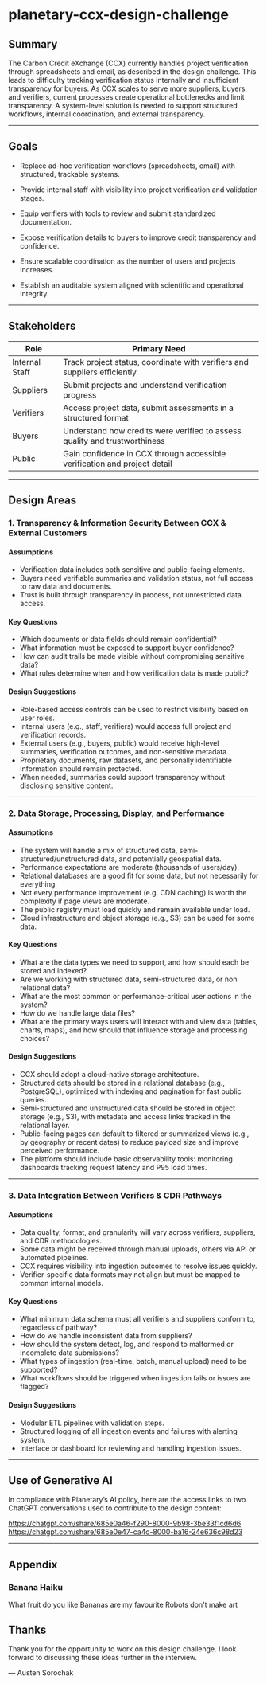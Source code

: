 # planetary-ccx-design-challenge

## Summary

The Carbon Credit eXchange (CCX) currently handles project verification through spreadsheets and email, as described in the design challenge. This leads to difficulty tracking verification status internally and insufficient transparency for buyers. As CCX scales to serve more suppliers, buyers, and verifiers, current processes create operational bottlenecks and limit transparency. A system-level solution is needed to support structured workflows, internal coordination, and external transparency.

---

## Goals

- Replace ad-hoc verification workflows (spreadsheets, email) with structured, trackable systems.

- Provide internal staff with visibility into project verification and validation stages.

- Equip verifiers with tools to review and submit standardized documentation.

- Expose verification details to buyers to improve credit transparency and confidence.

- Ensure scalable coordination as the number of users and projects increases.

- Establish an auditable system aligned with scientific and operational integrity.

---

## Stakeholders

| Role           | Primary Need                                                               |
| -------------- | -------------------------------------------------------------------------- |
| Internal Staff | Track project status, coordinate with verifiers and suppliers efficiently  |
| Suppliers      | Submit projects and understand verification progress                       |
| Verifiers      | Access project data, submit assessments in a structured format             |
| Buyers         | Understand how credits were verified to assess quality and trustworthiness |
| Public         | Gain confidence in CCX through accessible verification and project detail  |

---

## Design Areas

### 1. Transparency & Information Security Between CCX & External Customers

#### Assumptions

- Verification data includes both sensitive and public-facing elements.
- Buyers need verifiable summaries and validation status, not full access to raw data and documents.
- Trust is built through transparency in process, not unrestricted data access.

#### Key Questions

- Which documents or data fields should remain confidential?
- What information must be exposed to support buyer confidence?
- How can audit trails be made visible without compromising sensitive data?
- What rules determine when and how verification data is made public?

#### Design Suggestions

- Role-based access controls can be used to restrict visibility based on user roles.
- Internal users (e.g., staff, verifiers) would access full project and verification records.
- External users (e.g., buyers, public) would receive high-level summaries, verification outcomes, and non-sensitive metadata.
- Proprietary documents, raw datasets, and personally identifiable information should remain protected.
- When needed, summaries could support transparency without disclosing sensitive content.

---

### 2. Data Storage, Processing, Display, and Performance

#### Assumptions

- The system will handle a mix of structured data, semi-structured/unstructured data, and potentially geospatial data.
- Performance expectations are moderate (thousands of users/day).
- Relational databases are a good fit for some data, but not necessarily for everything.
- Not every performance improvement (e.g. CDN caching) is worth the complexity if page views are moderate.
- The public registry must load quickly and remain available under load.
- Cloud infrastructure and object storage (e.g., S3) can be used for some data.

#### Key Questions

- What are the data types we need to support, and how should each be stored and indexed?
- Are we working with structured data, semi-structured data, or non relational data?
- What are the most common or performance-critical user actions in the system?
- How do we handle large data files?
- What are the primary ways users will interact with and view data (tables, charts, maps), and how should that influence storage and processing choices?

#### Design Suggestions

- CCX should adopt a cloud-native storage architecture.
- Structured data should be stored in a relational database (e.g., PostgreSQL), optimized with indexing and pagination for fast public queries.
- Semi-structured and unstructured data should be stored in object storage (e.g., S3), with metadata and access links tracked in the relational layer.
- Public-facing pages can default to filtered or summarized views (e.g., by geography or recent dates) to reduce payload size and improve perceived performance.
- The platform should include basic observability tools: monitoring dashboards tracking request latency and P95 load times.

---

### 3. Data Integration Between Verifiers & CDR Pathways

#### Assumptions

- Data quality, format, and granularity will vary across verifiers, suppliers, and CDR methodologies.
- Some data might be received through manual uploads, others via API or automated pipelines.
- CCX requires visibility into ingestion outcomes to resolve issues quickly.
- Verifier-specific data formats may not align but must be mapped to common internal models.

#### Key Questions

- What minimum data schema must all verifiers and suppliers conform to, regardless of pathway?
- How do we handle inconsistent data from suppliers?
- How should the system detect, log, and respond to malformed or incomplete data submissions?
- What types of ingestion (real-time, batch, manual upload) need to be supported?
- What workflows should be triggered when ingestion fails or issues are flagged?

#### Design Suggestions

- Modular ETL pipelines with validation steps.
- Structured logging of all ingestion events and failures with alerting system.
- Interface or dashboard for reviewing and handling ingestion issues.

---

## Use of Generative AI

In compliance with Planetary’s AI policy, here are the access links to two ChatGPT conversations used to contribute to the design content:

https://chatgpt.com/share/685e0a46-f290-8000-9b98-3be33f1cd6d6
https://chatgpt.com/share/685e0e47-ca4c-8000-ba16-24e636c98d23

---

## Appendix

### Banana Haiku

What fruit do you like
Bananas are my favourite
Robots don't make art

## Thanks

Thank you for the opportunity to work on this design challenge. I look forward to discussing these ideas further in the interview.

— Austen Sorochak
